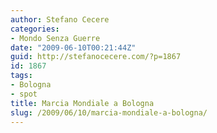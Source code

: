 ```yaml
---
author: Stefano Cecere
categories:
- Mondo Senza Guerre
date: "2009-06-10T00:21:44Z"
guid: http://stefanocecere.com/?p=1867
id: 1867
tags:
- Bologna
- spot
title: Marcia Mondiale a Bologna
slug: /2009/06/10/marcia-mondiale-a-bologna/
---
```


